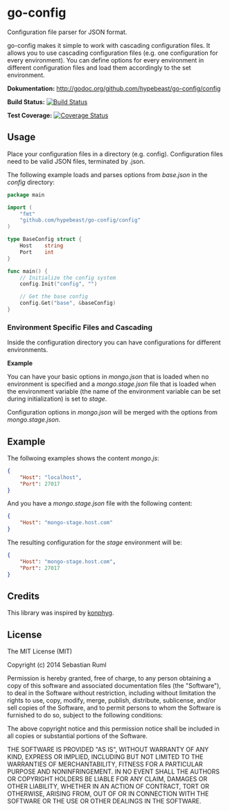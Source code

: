 # go-config

Configuration file parser for JSON format.

go-config makes it simple to work with cascading configuration files. It allows you to use cascading configuration files (e.g. one configuration for every environment). You can define options for every environment in different configuration files and load them accordingly to the set environment.

**Dokumentation:** <http://godoc.org/github.com/hypebeast/go-config/config>

**Build Status:** [![Build Status](https://travis-ci.org/hypebeast/go-config.svg?branch=master)](https://travis-ci.org/hypebeast/go-config)

**Test Coverage:** [![Coverage Status](https://coveralls.io/repos/hypebeast/go-config/badge.png)](https://coveralls.io/r/hypebeast/go-config)

## Usage

Place your configuration files in a directory (e.g. config). Configuration files need to be valid JSON files, terminated by .json.

The following example loads and parses options from *base.json* in the *config* directory:

```go
package main

import (
    "fmt"
    "github.com/hypebeast/go-config/config"
)

type BaseConfig struct {
    Host    string
    Port    int
}

func main() {
    // Initialize the config system
    config.Init("config", "")

    // Get the base config
    config.Get("base", &baseConfig)
}
```

### Environment Specific Files and Cascading

Inside the configuration directory you can have configurations for different environments.

**Example**

You can have your basic options in *mongo.json* that is loaded when no environment is specified and a *mongo.stage.json* file that is loaded when the environment variable (the name of the environment variable can be set during initialization) is set to *stage*.

Configuration options in *mongo.json* will be merged with the options from *mongo.stage.json*.

## Example

The follwoing examples shows the content *mongo.js*:

```json
{
    "Host": "localhost",
    "Port": 27017
}
```

And you have a *mongo.stage.json* file with the following content:

```json
{
    "Host": "mongo-stage.host.com"
}
```

The resulting configuration for the *stage* environment will be:

```json
{
    "Host": "mongo-stage.host.com",
    "Port": 27017
}
```

## Credits

This library was inspired by [konphyg](https://github.com/pgte/konphyg).

## License

The MIT License (MIT)

Copyright (c) 2014 Sebastian Ruml

Permission is hereby granted, free of charge, to any person obtaining a copy of this software and associated documentation files (the "Software"), to deal in the Software without restriction, including without limitation the rights to use, copy, modify, merge, publish, distribute, sublicense, and/or sell copies of the Software, and to permit persons to whom the Software is furnished to do so, subject to the following conditions:

The above copyright notice and this permission notice shall be included in all copies or substantial portions of the Software.

THE SOFTWARE IS PROVIDED "AS IS", WITHOUT WARRANTY OF ANY KIND, EXPRESS OR IMPLIED, INCLUDING BUT NOT LIMITED TO THE WARRANTIES OF MERCHANTABILITY, FITNESS FOR A PARTICULAR PURPOSE AND NONINFRINGEMENT. IN NO EVENT SHALL THE AUTHORS OR COPYRIGHT HOLDERS BE LIABLE FOR ANY CLAIM, DAMAGES OR OTHER LIABILITY, WHETHER IN AN ACTION OF CONTRACT, TORT OR OTHERWISE, ARISING FROM, OUT OF OR IN CONNECTION WITH THE SOFTWARE OR THE USE OR OTHER DEALINGS IN THE SOFTWARE.
